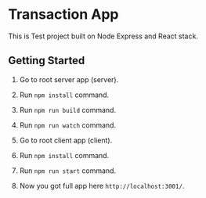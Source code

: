 # Transaction App

This is Test project built on Node Express and React stack.

## Getting Started

1. Go to root server app (server).
2. Run `npm install` command.
3. Run `npm run build` command.
4. Run `npm run watch` command.

5. Go to root client app (client).
6. Run `npm install` command.
7. Run `npm run start` command.

8. Now you got full app here `http://localhost:3001/`.
